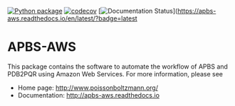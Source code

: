 [![Python package](https://github.com/Electrostatics/apbs-aws/actions/workflows/python-package.yml/badge.svg)](https://github.com/Electrostatics/apbs-aws/actions/workflows/python-package.yml)
[![codecov](https://codecov.io/gh/Electrostatics/apbs-aws/branch/main/graph/badge.svg)](https://codecov.io/gh/Electrostatics/apbs-aws)
[![Documentation Status](https://readthedocs.org/projects/apbs-aws/badge/?version=latest)](https://apbs-aws.readthedocs.io/en/latest/?badge=latest

APBS-AWS
============

This package contains the software to automate the workflow of APBS and PDB2PQR using Amazon Web Services. For more information, please see

* Home page:  http://www.poissonboltzmann.org/
* Documentation: http://apbs-aws.readthedocs.io